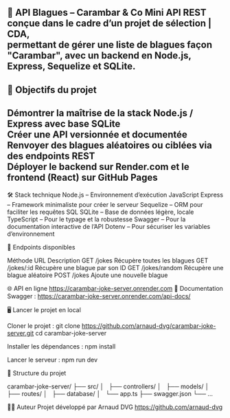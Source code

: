 🎉 API Blagues – Carambar & Co
Mini API REST conçue dans le cadre d’un projet de sélection | CDA,   
permettant de gérer une liste de blagues façon "Carambar", avec un backend en Node.js, Express, Sequelize et SQLite.
---
📌 Objectifs du projet  
---
Démontrer la maîtrise de la stack Node.js / Express avec base SQLite  
Créer une API versionnée et documentée  
Renvoyer des blagues aléatoires ou ciblées via des endpoints REST  
Déployer le backend sur Render.com et le frontend (React) sur GitHub Pages  
---
🛠️ Stack technique
Node.js – Environnement d’exécution JavaScript
Express – Framework minimaliste pour créer le serveur
Sequelize – ORM pour faciliter les requêtes SQL
SQLite – Base de données légère, locale
TypeScript – Pour le typage et la robustesse
Swagger – Pour la documentation interactive de l’API
Dotenv – Pour sécuriser les variables d’environnement

📮 Endpoints disponibles

Méthode	URL	Description
GET	/jokes	Récupère toutes les blagues
GET	/jokes/:id	Récupère une blague par son ID
GET	/jokes/random	Récupère une blague aléatoire
POST	/jokes	Ajoute une nouvelle blague

🌐 API en ligne
https://carambar-joke-server.onrender.com
📘 Documentation Swagger : https://carambar-joke-server.onrender.com/api-docs/

🖥️ Lancer le projet en local

Cloner le projet :
git clone https://github.com/arnaud-dvg/carambar-joke-server.git
cd carambar-joke-server

Installer les dépendances :
npm install

Lancer le serveur :
npm run dev

📁 Structure du projet

carambar-joke-server/
├── src/
│   ├── controllers/
│   ├── models/
│   ├── routes/
│   ├── database/
│   └── app.ts
├── swagger.json
└── ...

👨‍💻 Auteur
Projet développé par Arnaud DVG
https://github.com/arnaud-dvg

